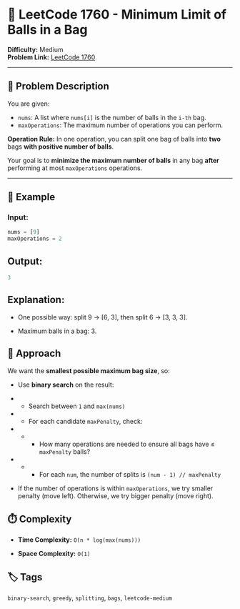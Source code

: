 # 🎯 LeetCode 1760 - Minimum Limit of Balls in a Bag

**Difficulty:** Medium  
**Problem Link:** [LeetCode 1760](https://leetcode.com/problems/minimum-limit-of-balls-in-a-bag/)

---

## 📘 Problem Description

You are given:

- `nums`: A list where `nums[i]` is the number of balls in the `i-th` bag.
- `maxOperations`: The maximum number of operations you can perform.

**Operation Rule:** In one operation, you can split one bag of balls into **two** bags **with positive number of balls**.

Your goal is to **minimize the maximum number of balls** in any bag **after** performing at most `maxOperations` operations.

---

## 🧪 Example

### Input:
```python
nums = [9]
maxOperations = 2
```

## Output:
```python
3
```

## Explanation:

- One possible way: split 9 → [6, 3], then split 6 → [3, 3, 3].

- Maximum balls in a bag: 3.

## 🚀 Approach

We want the **smallest possible maximum bag size**, so:

- Use **binary search** on the result:

- - Search between `1` and `max(nums)`

- - For each candidate `maxPenalty`, check:

- - - How many operations are needed to ensure all bags have ≤ `maxPenalty` balls?

- - - For each `num`, the number of splits is `(num - 1) // maxPenalty`

- If the number of operations is within `maxOperations`, we try smaller penalty (move left).
Otherwise, we try bigger penalty (move right).

## ⏱️ Complexity

- **Time Complexity:** `O(n * log(max(nums)))`

- **Space Complexity:** `O(1)`

## 🏷️ Tags

`binary-search`, `greedy`, `splitting`, `bags`, `leetcode-medium`